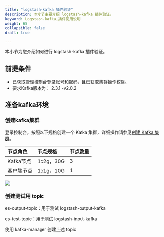 ```yaml
---
title: "logstash-kafka 插件验证"
description: 本小节主要介绍 logstash-kafka 插件验证。
keyword: Logstash-kafka,插件使用说明
weight: 65
collapsible: false
draft: true

---
```


本小节为您介绍如何进行 logstash-kafka 插件验证。

## 前提条件

* 已获取管理控制台登录账号和密码，且已获取集群操作权限。
* 要求Kafka版本为： 2.3.1 -v2.0.2

## 准备kafka环境

### 创建kafka集群

登录控制台，按照以下规格创建一个 Kafka 集群，详细操作请参见[创建 Kafka 集群](/middware/kafka/quickstart/create_cluster/)。

| 节点角色   | 节点规格  | 节点数量 |
| :--------- | :-------- | :------- |
| Kafka节点  | 1c2g，30G | 3        |
| 客户端节点 | 1c1g，10G | 1        |

<img src="../../../_images/logstash_kafka_01.png" style="zoom:100%;" />

### 创建测试用 topic

es-output-topic：用于测试 logstash-output-kafka

es-test-topic：用于测试 logstash-input-kafka

使用 kafka-manager 创建上述 topic

